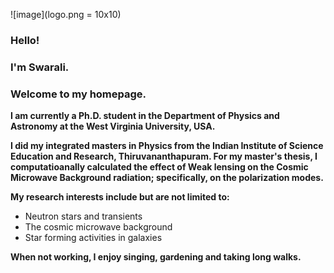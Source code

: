 ![image](logo.png = 10x10)

### Hello!
### I'm Swarali.
### Welcome to my homepage.

**I am currently a Ph.D. student in the Department of Physics and Astronomy at the West Virginia University, USA.**


**I did my integrated masters in Physics from the Indian Institute of Science Education and Research, Thiruvananthapuram. For my master's thesis, I computatioanally calculated the effect of Weak lensing on the Cosmic Microwave Background radiation; specifically, on the polarization modes.**


**My research interests include but are not limited to:**

- Neutron stars and transients
- The cosmic microwave background  
- Star forming activities in galaxies

**When not working, I enjoy singing, gardening and taking long walks.**
